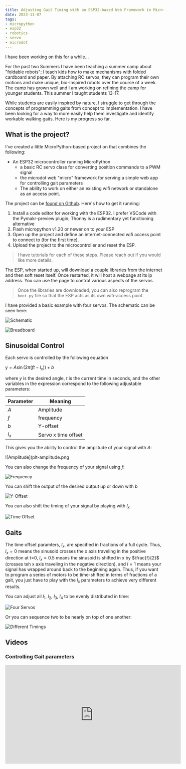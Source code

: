 ```yaml
---
title: Adjusting Gait Timing with an ESP32-based Web Framework in MicroPython
date: 2023-11-07
tags: 
- micropython
- esp32
- robotics
- servo
- microdot
---
```


I have been working on this for a while...

For the past two Summers I have been teaching a summer camp about "foldable robots"; I teach kids how to make mechanisms with folded cardboard and paper.  By attaching  RC servos, they can program their own motions and make unique, bio-inspired robots over the course of a week.  The camp has grown well and I am working on refining the camp for younger students.  This summer I taught students 13-17.

While students are easily inspired by nature, I struggle to get through the concepts of programming gaits from concept to implementation.  I have been looking for a way to more easily help them investigate and identify workable walking gaits.  Here is my progress so far.

## What is the project?

I've created a little MicroPython-based project on that combines the following:

* An ESP32 microcontroller running MicroPython
    * a basic RC servo class for converting position commands to a PWM signal
    * the microdot web "micro" framework for serving a simple web app for controlling gait parameters
    * The ability to work on either an existing wifi network or standalone as an access point.

The project can be [found on Github](https://github.com/idealabasu/code_esp32_servo_gaits). Here's how to get it running:

1. Install a code editor for working with the ESP32.  I prefer VSCode with the Pymakr-preview plugin; Thonny is a rudimentary yet functioning alternative
1. Flash micropython v1.20 or newer on to your ESP
1. Open up the project and define an internet-connected wifi access point to connect to (for the first time).
1. Upload the project to the microcontroller and reset the ESP.

> I have tutorials for each of these steps.  Please reach out if you would like more details.

The ESP, when started up, will download a couple libraries from the internet and then soft reset itself. Once restarted, it will host a webpage at its ip address.  You can use the page to control various aspects of the servos.

> Once the libraries are downloaded, you can also reprogram the ```boot.py``` file so that the ESP acts as its own wifi-access point.

I have provided a basic example with four servos.  The schematic can be seen here:

![Schematic](servos_schem.png) 

![Breadboard](servos_bb.png)

## Sinusoidal Control

Each servo is controlled by the following equation

$\text{y}=A\sin\left(2\pi(ft-l_x)\right)+b$

where $y$ is the desired angle, $t$ is the current time in seconds, and the other variables in the expression correspond to the following adjustable parameters:

| Parameter | Meaning             |
| --------- | ------------------- |
| $A$       | Amplitude           |
| $f$       | frequency           |
| $b$       | Y-offset          |
| $l_x$     | Servo x time offset |

This gives you the ability to control the amplitude of your signal with $A$:

![Amplitude](plt-amplitude.png

You can also change the frequency of your signal using $f$:

![Frequency](plt-frequency.png)

You can shift the output of the desired output up or down with $b$

![Y-Offset](plt-offset.png)

You can also shift the timing of your signal by playing with $l_x$

![Time Offset](plt-time-offset1.png)

## Gaits

The time offset paramters, $l_x$, are specified in fractions of a full cycle.  Thus, $l_x=0$ means the sinusoid crosses the x axis traveling in the positive direction at t=0, $l_x=0.5$ means the sinusoid is shifted in x by $\frac{f}{2}$ (crosses teh x axis traveling in the negative direction), and $l=1$ means your signal has wrapped around back to the beginning again.  Thus, if you want to program a series of motors to be time-shifted in terms of fractions of a gait, you just have to play with the $l_x$ parameters to achieve very different results.

You can adjust all $l_1$, $l_2$, $l_3$, $l_4$ to be evenly distributed in time:

![Four Servos](four-servos.png)

Or you can sequence two to be nearly on top of one another:

![Different Timings](four-servos2.png)

## Videos

<!-- ### Programming the ESP -->

### Controlling Gait parameters

<iframe width="560" height="315" src="https://www.youtube.com/embed/m382Uk8sjKo?si=YJiVvnw2934qE8wO" title="YouTube video player" frameborder="0" allow="accelerometer; autoplay; clipboard-write; encrypted-media; gyroscope; picture-in-picture; web-share" allowfullscreen></iframe>
